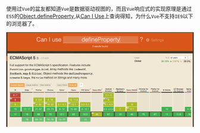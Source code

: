 使用过`Vue`的盆友都知道`Vue`是数据驱动视图的，而且`Vue`响应式的实现原理是通过`ES5`的[Object.defineProperty](https://developer.mozilla.org/zh-CN/docs/Web/JavaScript/Reference/Global_Objects/Object/defineProperty),从[Can I Use](https://caniuse.com/)上查询得知，为什么`Vue`不支持`IE9`以下的浏览器了。

![defineProperty.png](./images/defineProperty.png ":no-zoom")

